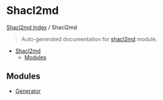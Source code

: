 # Shacl2md

[Shacl2md Index](../README.md#shacl2md-index) /
Shacl2md

> Auto-generated documentation for [shacl2md](../../shacl2md/__init__.py) module.

- [Shacl2md](#shacl2md)
  - [Modules](#modules)

## Modules

- [Generator](./generator.md)